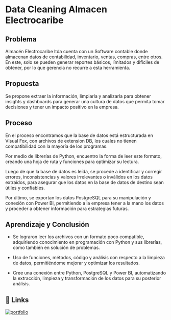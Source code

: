 
 # Data Cleaning Almacen Electrocaribe

## Problema 

Almacén Electrocaribe ltda cuenta con un Software contable donde almacenan datos de contabilidad, inventario, ventas, compras, entre otros. En este, solo se pueden generar reportes básicos, límitados y difíciles de obtener, por lo que gerencia no recurre a esta herramienta. 

## Propuesta
Se propone extraer la información, limpiarla y analizarla para obtener insights y dashboards para generar una cultura de datos que permita tomar decisiones y tener un impacto positivo en la empresa.

## Proceso

En el proceso encontramos que la base de datos está estructurada en Visual Fox, con archivos de extension DB, los cuales no tienen compatibilidad con la mayoría de los programas.

Por medio de librerías de Python, encuentro la forma de leer este formato, creando una hoja de ruta y funciones para optimizar su lectura. 

Luego de que la base de datos es leída, se procede a identificar y corregir errores, inconsistencias y valores irrelevantes o inválidos en los datos extraídos, para asegurar que los datos en la base de datos de destino sean útiles y confiables.

Por último, se exportan los datos PostgreSQL para su manipulación y conexión con Power BI, permitiendo a la empresa tener a la mano los datos y proceder a obtener información para estrategias futuras. 

## Aprendizaje y Conclusión

- Se lograron leer los archivos con un formato poco compatible, adquiriendo conocimiento en programación con Python y sus librerías, como también en solución de problemas.

- Uso de funciones, métodos, código y análisis con respecto a la limpieza de datos, permitiéndome mejorar y optimizar los resultados. 

- Cree una conexión entre Python, PostgreSQL y Power BI, automatizando la extracción, limpieza y transformación de los datos para su posterior análisis.

## 🔗 Links
[![portfolio](https://img.shields.io/badge/Documento:_Extracción_y_limpieza_de_base_de_datos-grey)](https://github.com/csanchezacev/Extracion-y-limpieza-de-base-de-datos-Almacen-Electrocaribe/blob/main/Data%20Cleaning%20Almacen%20Electrocaribe.ipynb)
